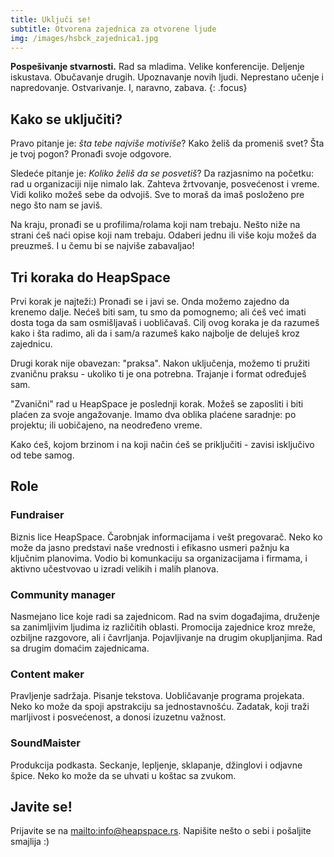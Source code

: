 ```yaml
---
title: Uključi se!
subtitle: Otvorena zajednica za otvorene ljude
img: /images/hsbck_zajednica1.jpg
---
```


**Pospešivanje stvarnosti.** Rad sa mladima. Velike konferencije.
Deljenje iskustava. Obučavanje drugih. Upoznavanje novih ljudi.
Neprestano učenje i napredovanje. Ostvarivanje.
I, naravno, zabava.
{: .focus}

## Kako se uključiti?

Pravo pitanje je: _šta tebe najviše motiviše_? Kako želiš da promeniš
svet? Šta je tvoj pogon? Pronađi svoje odgovore.

Sledeće pitanje je: _Koliko želiš da se posvetiš_? Da razjasnimo na početku:
rad u organizaciji nije nimalo lak. Zahteva žrtvovanje, posvećenost i vreme.
Vidi koliko možeš sebe da odvojiš. Sve to moraš da imaš posloženo pre nego
što nam se javiš.

Na kraju, pronađi se u profilima/rolama koji nam trebaju. Nešto niže na strani ćeš
naći opise koji nam trebaju. Odaberi jednu ili više koju možeš
da preuzmeš. I u čemu bi se najviše zabavaljao!

## Tri koraka do HeapSpace

Prvi korak je najteži:) Pronađi se i javi se. Onda možemo zajedno da krenemo
dalje. Nećeš biti sam, tu smo da pomognemo; ali ćeš već imati dosta toga
da sam osmišljavaš i uobličavaš. Cilj ovog koraka je da razumeš
kako i šta radimo, ali da i sam/a razumeš kako najbolje de deluješ kroz zajednicu.

Drugi korak nije obavezan: "praksa". Nakon uključenja, možemo ti pružiti
zvaničnu praksu - ukoliko ti je ona potrebna. Trajanje i format određuješ sam.

"Zvanični" rad u HeapSpace je poslednji korak. Možeš se zaposliti i biti plaćen
za svoje angažovanje. Imamo dva oblika plaćene saradnje: po projektu; ili
uobičajeno, na neodređeno vreme.

Kako ćeš, kojom brzinom i na koji način ćeš se priključiti - zavisi isključivo
od tebe samog.

## Role

### Fundraiser

Biznis lice HeapSpace. Čarobnjak informacijama i vešt pregovarač.
Neko ko može da jasno predstavi naše vrednosti i efikasno usmeri pažnju
ka ključnim planovima. Vodio bi komunkaciju sa organizacijama i firmama,
i aktivno učestvovao u izradi velikih i malih planova.

### Community manager

Nasmejano lice koje radi sa zajednicom. Rad na svim događajima, druženje sa
zanimljivim ljudima iz različitih oblasti. Promocija zajednice kroz mreže,
ozbiljne razgovore, ali i čavrljanja. Pojavljivanje na drugim okupljanjima.
Rad sa drugim domaćim zajednicama.

### Content maker

Pravljenje sadržaja. Pisanje tekstova. Uobličavanje programa projekata.
Neko ko može da spoji apstrakciju sa jednostavnošću. Zadatak, koji traži
marljivost i posvećenost, a donosi izuzetnu važnost.

### SoundMaister

Produkcija podkasta. Seckanje, lepljenje, sklapanje, džinglovi i odjavne špice.
Neko ko može da se uhvati u koštac sa zvukom.

## Javite se!

Prijavite se na <mailto:info@heapspace.rs>. Napišite nešto o sebi i pošaljite smajlija :)

<!--
### WebDev ninja

Održavanje i nadogradnja sajta. Jednostavan, ali važan zadatak. Ne samo što
je potrebno da se barata sa HTML, CSS, SASS, Ruby-jem, već treba i osmišljavati
sadržaj i učiniti korisničko iskustvo što lakšim. U praznom hodu, tu je rad
na drugim projektima koje imamo u planu.
-->
